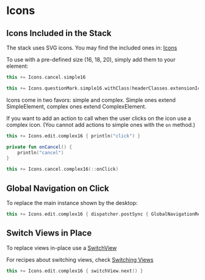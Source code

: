 # Icons

## Icons Included in the Stack

The stack uses SVG icons. You may find the included ones in: [Icons](../../src/jsMain/kotlin/zakadabar/stack/frontend/components/Icons.kt)

To use with a pre-defined size (16, 18, 20), simply add them to your element:

```kotlin
this += Icons.cancel.simple16
```

```kotlin
this += Icons.questionMark.simple16.withClass(headerClasses.extensionIcon16)
```

Icons come in two favors: simple and complex. Simple ones extend SimpleElement, complex ones extend ComplexElement.

If you want to add an action to call when the user clicks on the icon use a complex icon. (You cannot add actions to 
simple ones with the `on` method.)

```kotlin
this += Icons.edit.complex16 { println("click") }
```

```kotlin
private fun onCancel() {
    println("cancel")
}

this += Icons.cancel.complex16(::onClick)
```

## Global Navigation on Click

To replace the main instance shown by the desktop:

```kotlin
this += Icons.edit.complex16 { dispatcher.postSync { GlobalNavigationRequest("/url/to/go") } }
```

## Switch Views in Place

To replace views in-place use a [SwitchView](../../src/jsMain/kotlin/zakadabar/stack/frontend/components/composite/SwitchView.kt)

For recipes about switching views, check [Switching Views](SwitchViews.md)

```kotlin
this += Icons.edit.complex16 { switchView.next() }
```
